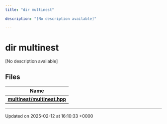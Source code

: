 ```yaml
---
title: "dir multinest"

description: "[No description available]"

---
```


# dir multinest

[No description available]

## Files

| Name           |
| -------------- |
| **[multinest/multinest.hpp](/documentation/code/files/multinest_8hpp/#file-multinest-multinest-hpp)**  |






-------------------------------

Updated on 2025-02-12 at 16:10:33 +0000
